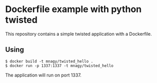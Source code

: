 Dockerfile example with python twisted
=======================================

This repository contains a simple twisted application with a Dockerfile.

Using
---------------
```
$ docker build -t mnagy/twisted_hello .
$ docker run -p 1337:1337 -t mnagy/twisted_hello
```

The application will run on port 1337.
